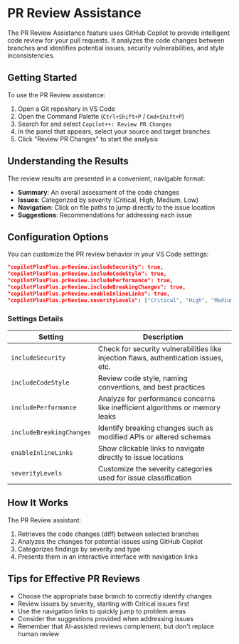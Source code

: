 # PR Review Assistance

The PR Review Assistance feature uses GitHub Copilot to provide intelligent code review for your pull requests. It analyzes the code changes between branches and identifies potential issues, security vulnerabilities, and style inconsistencies.

## Getting Started

To use the PR Review assistance:

1. Open a Git repository in VS Code
2. Open the Command Palette (`Ctrl+Shift+P` / `Cmd+Shift+P`)
3. Search for and select `Copilot++: Review PR Changes`
4. In the panel that appears, select your source and target branches
5. Click "Review PR Changes" to start the analysis

## Understanding the Results

The review results are presented in a convenient, navigable format:

- **Summary**: An overall assessment of the code changes
- **Issues**: Categorized by severity (Critical, High, Medium, Low)
- **Navigation**: Click on file paths to jump directly to the issue location
- **Suggestions**: Recommendations for addressing each issue

## Configuration Options

You can customize the PR review behavior in your VS Code settings:

```json
"copilotPlusPlus.prReview.includeSecurity": true,
"copilotPlusPlus.prReview.includeCodeStyle": true,
"copilotPlusPlus.prReview.includePerformance": true,
"copilotPlusPlus.prReview.includeBreakingChanges": true,
"copilotPlusPlus.prReview.enableInlineLinks": true,
"copilotPlusPlus.prReview.severityLevels": ["Critical", "High", "Medium", "Low"]
```

### Settings Details

| Setting | Description |
|---------|-------------|
| `includeSecurity` | Check for security vulnerabilities like injection flaws, authentication issues, etc. |
| `includeCodeStyle` | Review code style, naming conventions, and best practices |
| `includePerformance` | Analyze for performance concerns like inefficient algorithms or memory leaks |
| `includeBreakingChanges` | Identify breaking changes such as modified APIs or altered schemas |
| `enableInlineLinks` | Show clickable links to navigate directly to issue locations |
| `severityLevels` | Customize the severity categories used for issue classification |

## How It Works

The PR Review assistant:

1. Retrieves the code changes (diff) between selected branches
2. Analyzes the changes for potential issues using GitHub Copilot
3. Categorizes findings by severity and type
4. Presents them in an interactive interface with navigation links

## Tips for Effective PR Reviews

- Choose the appropriate base branch to correctly identify changes
- Review issues by severity, starting with Critical issues first
- Use the navigation links to quickly jump to problem areas
- Consider the suggestions provided when addressing issues
- Remember that AI-assisted reviews complement, but don't replace human review